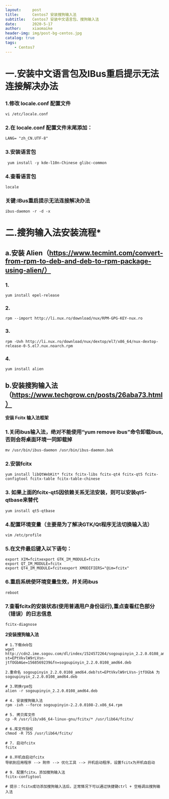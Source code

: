 ```yaml
---
layout:     post
title:      Centos7 安装搜狗输入法
subtitle:   Centos7 安装中文语言包、搜狗输入法
date:       2020-5-17
author:     xiaomaike
header-img: img/post-bg-centos.jpg
catalog: true
tags:
    - Centos7
---
```


# 一.安装中文语言包及IBus重启提示无法连接解决办法
### 1.修改 locale.conf 配置文件
``` 
vi /etc/locale.conf
```
### 2.在 locale.conf 配置文件末尾添加：
 ``` 
LANG= "zh_CN.UTF-8" 
```
### 3.安装语言包
```
 yum install -y kde-l10n-Chinese glibc-common 
```
### 4.查看语言包
``` 
locale 
```
### 关键:IBus重启提示无法连接解决办法
``` 
ibus-daemon -r -d -x 
```

# 二.搜狗输入法安装流程*
## a.安装 Alien（https://www.tecmint.com/convert-from-rpm-to-deb-and-deb-to-rpm-package-using-alien/）
### 1.
```
yum install epel-release
 ```

### 2.	
``` 
rpm --import http://li.nux.ro/download/nux/RPM-GPG-KEY-nux.ro 
```

### 3.
``` 
rpm -Uvh http://li.nux.ro/download/nux/dextop/el7/x86_64/nux-dextop-release-0-5.el7.nux.noarch.rpm
```
### 4.
```
yum install alien
```
## b.安装搜狗输入法（https://www.techgrow.cn/posts/26aba73.html）

**安装 Fcitx 输入法框架**

### 1.关闭ibus输入法，绝对不能使用“yum remove ibus”命令卸载ibus, 否则会将桌面环境一同卸载掉
```
mv /usr/bin/ibus-daemon /usr/bin/ibus-daemon.bak
```

### 2.安装fcitx
```
yum install libQtWebKit* fcitx fcitx-libs fcitx-qt4 fcitx-qt5 fcitx-configtool fcitx-table fcitx-table-chinese
```

### 3. 如果上面的fcitx-qt5因依赖关系无法安装，则可以安装qt5-qtbase来替代
```
yum install qt5-qtbase
```

### 4.配置环境变量（主要是为了解决GTK/Qt程序无法切换输入法） 
```
vim /etc/profile
```

### 5.在文件最后键入以下语句：
```
export XIM=fcitxexport GTK_IM_MODULE=fcitx
export QT_IM_MODULE=fcitx
export QT4_IM_MODULE=fcitxexport XMODIFIERS="@im=fcitx"
```
### 6.重启系统使环境变量生效，并关闭ibus
```
reboot
```
### 7.查看fcitx的安装状态(使用普通用户身份运行),重点查看红色部分（错误）的日志信息
```
fcitx-diagnose
```

**2安装搜狗输入法**
```
# 1.下载deb包
wget http://cdn2.ime.sogou.com/dl/index/1524572264/sogoupinyin_2.2.0.0108_amd64.deb?st=EPtVkvlW9rLVsn-jtfOGbA&e=1568569239&fn=sogoupinyin_2.2.0.0108_amd64.deb

2.重命名 sogoupinyin_2.2.0.0108_amd64.deb?st=EPtVkvlW9rLVsn-jtfOGbA 为 sogoupinyin_2.2.0.0108_amd64.deb

# 3.转换rpm包
alien -r sogoupinyin_2.2.0.0108_amd64.deb

# 4. 安装搜狗输入法
rpm -ivh --force sogoupinyin-2.2.0.0108-2.x86_64.rpm

# 5. 拷贝库文件
cp -R /usr/lib/x86_64-linux-gnu/fcitx/* /usr/lib64/fcitx/

# 6.库文件授权
chmod -R 755 /usr/lib64/fcitx/

# 7. 启动fcitx
fcitx

# 8.开机自启动fcitx
导航到应用程序 --> 附件 --> 优化工具 --> 开机启动程序，设置fcitx为开机自启动

# 9. 配置fcitx，添加搜狗输入法
fcitx-configtool

# 提示：fcitx成功添加搜狗输入法后，正常情况下可以通过快捷键ctrl + 空格调出搜狗输入法
```
